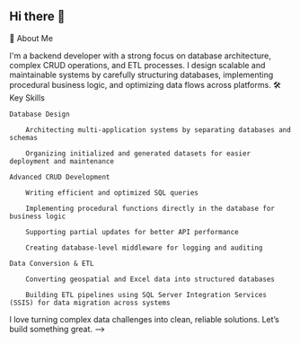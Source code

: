 ## Hi there 👋

<!--
**arian1200401050/arian1200401050** is a ✨ _special_ ✨ repository because its `README.md` (this file) appears on your GitHub profile.
!-->
🚀 About Me

I'm a backend developer with a strong focus on database architecture, complex CRUD operations, and ETL processes. I design scalable and maintainable systems by carefully structuring databases, implementing procedural business logic, and optimizing data flows across platforms.
🛠️ Key Skills

    Database Design

        Architecting multi-application systems by separating databases and schemas

        Organizing initialized and generated datasets for easier deployment and maintenance

    Advanced CRUD Development

        Writing efficient and optimized SQL queries

        Implementing procedural functions directly in the database for business logic

        Supporting partial updates for better API performance

        Creating database-level middleware for logging and auditing

    Data Conversion & ETL

        Converting geospatial and Excel data into structured databases

        Building ETL pipelines using SQL Server Integration Services (SSIS) for data migration across systems

I love turning complex data challenges into clean, reliable solutions. Let’s build something great.
-->

